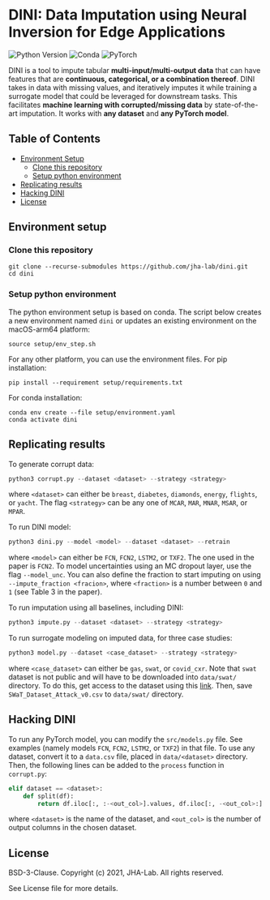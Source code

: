 # DINI: Data Imputation using Neural Inversion for Edge Applications

![Python Version](https://img.shields.io/badge/python-v3.9-blue)
![Conda](https://img.shields.io/badge/conda%7Cconda--forge-v4.12.0-blue)
![PyTorch](https://img.shields.io/badge/pytorch-v1.11.0-e74a2b)

DINI is a tool to impute tabular **multi-input/multi-output data** that can have features that are **continuous, categorical, or a combination thereof**. DINI takes in data with missing values, and iteratively imputes it while training a surrogate model that could be leveraged for downstream tasks. This facilitates **machine learning with corrupted/missing data** by state-of-the-art imputation. It works with **any dataset** and **any PyTorch model**.

## Table of Contents
- [Environment Setup](#environment-setup)
  - [Clone this repository](#clone-this-repository)
  - [Setup python environment](#setup-python-environment)
- [Replicating results](#replicating-results)
- [Hacking DINI](#hacking-dini)
- [License](#license)

## Environment setup

### Clone this repository

```shell
git clone --recurse-submodules https://github.com/jha-lab/dini.git
cd dini
```

### Setup python environment  

The python environment setup is based on conda. The script below creates a new environment named `dini` or updates an existing environment on the macOS-arm64 platform:
```shell
source setup/env_step.sh
```

For any other platform, you can use the environment files. For pip installation:
```shell
pip install --requirement setup/requirements.txt
```
For conda installation:
```shell
conda env create --file setup/environment.yaml
conda activate dini
```

## Replicating results

To generate corrupt data:
```python
python3 corrupt.py --dataset <dataset> --strategy <strategy>
```
where `<dataset>` can either be `breast`, `diabetes`, `diamonds`, `energy`, `flights`, or `yacht`. The flag `<strategy>` can be any one of `MCAR`, `MAR`, `MNAR`, `MSAR`, or `MPAR`.

To run DINI model:
```python
python3 dini.py --model <model> --dataset <dataset> --retrain
```
where `<model>` can either be `FCN`, `FCN2`, `LSTM2`, or `TXF2`. The one used in the paper is `FCN2`. To model uncertainties using an MC dropout layer, use the flag `--model_unc`. You can also define the fraction to start imputing on using `--impute_fraction <fracion>`, where `<fraction>` is a number between `0` and `1` (see Table 3 in the paper).

To run imputation using all baselines, including DINI:
```python
python3 impute.py --dataset <dataset> --strategy <strategy>
```

To run surrogate modeling on imputed data, for three case studies:
```python
python3 model.py --dataset <case_dataset> --strategy <strategy>
```
where `<case_dataset>` can either be `gas`, `swat`, or `covid_cxr`. Note that `swat` dataset is not public and will have to be downloaded into `data/swat/` directory. To do this, get access to the dataset using this [link](https://itrust.sutd.edu.sg/itrust-labs_datasets/dataset_info/). Then, save `SWaT_Dataset_Attack_v0.csv` to `data/swat/` directory.

## Hacking DINI

To run any PyTorch model, you can modify the `src/models.py` file. See examples (namely models `FCN`, `FCN2`, `LSTM2`, or `TXF2`) in that file. To use any dataset, convert it to a `data.csv` file, placed in `data/<dataset>` directory. Then, the following lines can be added to the `process` function in `corrupt.py`:
```python
elif dataset == <dataset>:
	def split(df):
		return df.iloc[:, :-<out_col>].values, df.iloc[:, -<out_col>:].values
```
where `<dataset>` is the name of the dataset, and `<out_col>` is the number of output columns in the chosen dataset. 

## License

BSD-3-Clause. 
Copyright (c) 2021, JHA-Lab.
All rights reserved.

See License file for more details.
